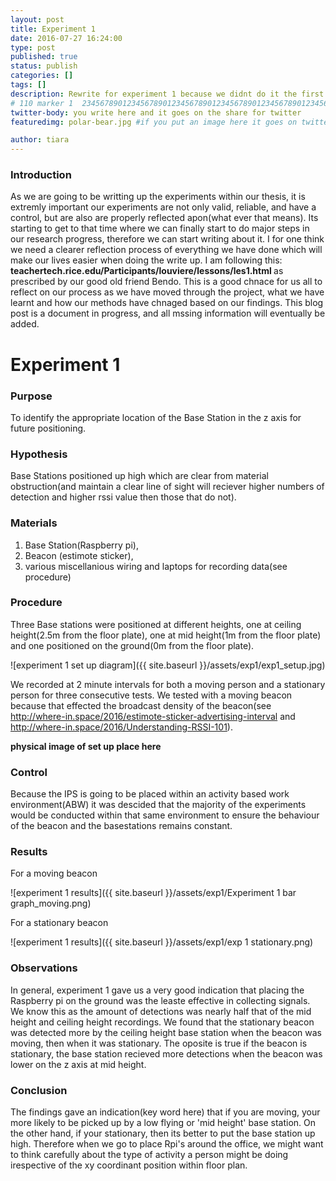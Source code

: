 ```yaml
---
layout: post
title: Experiment 1
date: 2016-07-27 16:24:00
type: post
published: true
status: publish
categories: []
tags: []
description: Rewrite for experiment 1 because we didnt do it the first time
# 110 marker 1  234567890123456789012345678901234567890123456789012345678901234567890123456789012345678901234567890123456789
twitter-body: you write here and it goes on the share for twitter
featuredimg: polar-bear.jpg #if you put an image here it goes on twitter too

author: tiara
---
```



### Introduction

As we are going to be writting up the experiments within our thesis, it is extremly important our experiments are not only valid, reliable, and have a control, but are also are properly reflected apon(what ever that means). Its starting to get to that time where we can finally start to do major steps in our research progress, therefore we can start writing about it. I for one think we need a clearer reflection process of everything we have done which will make our lives easier when doing the write up. I am following this: <b> teachertech.rice.edu/Participants/louviere/lessons/les1.html </b> as prescribed by our good old friend Bendo. This is a good chnace for us all to reflect on our process as we have moved through the project, what we have learnt and how our methods have chnaged based on our findings. This blog post is a document in progress, and all mssing information will eventually be added. 

# Experiment 1

### Purpose

To identify the appropriate location of the Base Station in the z axis for future positioning. 

### Hypothesis

Base Stations positioned up high which are clear from material obstruction(and maintain a clear line of sight will reciever higher numbers of detection and higher rssi value then those that do not). 

### Materials

1. Base Station(Raspberry pi), 
2. Beacon (estimote sticker), 
3. various miscellanious wiring and laptops for recording data(see procedure)

### Procedure

Three Base stations were positioned at different heights, one at ceiling height(2.5m from the floor plate), one at mid height(1m from the floor plate) and one positioned on the ground(0m from the floor plate). 

![experiment 1 set up diagram]({{ site.baseurl }}/assets/exp1/exp1_setup.jpg) 

We recorded at 2 minute intervals for both a moving person and a stationary person for three consecutive tests. We tested with a moving beacon because that effected the broadcast density of the beacon(see http://where-in.space/2016/estimote-sticker-advertising-interval and http://where-in.space/2016/Understanding-RSSI-101). 
 

<b> physical image of set up place here </b>

### Control

Because the IPS is going to be placed within an activity based work environment(ABW) it was descided that the majority of the experiments would be conducted within that same environment to ensure the behaviour of the beacon and the basestations remains constant. 

### Results

For a moving beacon

![experiment 1 results]({{ site.baseurl }}/assets/exp1/Experiment 1 bar graph_moving.png) 

For a stationary beacon 

![experiment 1 results]({{ site.baseurl }}/assets/exp1/exp 1 stationary.png) 

### Observations

In general, experiment 1 gave us a very good indication that placing the Raspberry pi on the ground was the leaste effective in collecting signals. We know this as the amount of detections was nearly half that of the mid height and ceiling height recordings. We found that the stationary beacon was detected more by the ceiling height base station when the beacon was moving, then when it was stationary. The oposite is true if the beacon is stationary, the base station recieved more detections when the beacon was lower on the z axis at mid height.  

### Conclusion

The findings gave an indication(key word here) that if you are moving, your more likely to be picked up by a low flying or 'mid height' base station. On the other hand, if your stationary, then its better to put the base station up high. Therefore when we go to place Rpi's around the office, we might want to think carefully about the type of activity a person might be doing irespective of the xy coordinant position within floor plan. 

